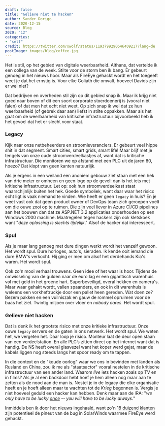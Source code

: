 ```yaml
---
draft: false
title: "Gelieve niet te hacken"
author: Sander Dorigo
date: 2020-12-15
source: Blog
2020: "12"
categories:
- "self"
credit: https://twitter.com/xwolf/status/1193799290646409217?lang=de
postImage: images/blog/coffee.jpg
---
```


Het is stil, op het gebied van digitale weerbaarheid. Althans, dat vertelde ik een collega van de week. Stilte voor de storm ben ik bang. Er gebeurt genoeg in het nieuws hoor. Maar als FireEye gehackt wordt en het toegeeft weet je dat het ernstig is. Voor elke Goliath die omvalt, hoeveel Davids zijn er wel niet?

<!--more-->

Dat bedrijven en overheden stil zijn op dit gebied snap ik. Maar ik krijg niet goed naar boven of dit een soort corporate stoerdoenerij is (vooral niet falen) of dat men het echt niet weet. Op zich snap ik wel dat ze hun weerbaarheid (of gebrek daar aan) liefst in stilte oppakken. Maar als het gaat om de weerbaarheid van kritische infrastructuur bijvoorbeeld heb ik het gevoel dat het er slecht voor staat.

### Legacy

Kijk naar onze netbeheerders en stroomleveranciers. Er gebeurt veel hippe shit in dat segment. Smart cities, smart grids, smart life! Maar blijf met je tengels van onze oude stroomverdeelkastjes af, want dat is kritische infrastructuur. Die monitoren we op afstand met een PLC uit de jaren 80, hoezo? Dat klopt van geen kanten natuurlijk.

Als je ergens in een weiland een anoniem gebouw ziet staan met een hek van drie meter er omheen en geen logo op de gevel: dan is het iets met kritische infrastructuur. Let op: ook hun stroomverdeelkast staat waarschijnlijk buiten het hek. Goede symboliek, want daar waar het risico echt ligt is vaak niemand te vinden. Wie heeft er geen `legacy` in huis? En je weet vast ook dat geen product owner of DevOps team zich geroepen voelt om die ouwe zooi op te ruimen. Die zijn veel liever in Azure CI/CD pipelines aan het bouwen dan dat ze ASP.NET 3.2 applicaties onderhouden op een Windows 2000 machine. Maatregelen tegen hackers zijn ook kletskoek want "*deze oplossing is slechts tijdelijk*." Alsof de hacker dat interesseert.

### Spul

Als je maar lang genoeg met dure dingen werkt wordt het vanzelf gewoon. Het wordt spul. Dure horloges, auto's, sieraden. Ik kende ooit iemand die dure BMW's verkocht. Hij ging er mee om alsof het derdehands Kia's waren. Het wordt spul.

Ook zo'n mooi verhaal trouwens. Geen idee of het waar is hoor. Tijdens de omwisseling van de gulden naar de euro lag er een gigantisch warenhuis vol met geld in het groene hart. Superbeveiligd, overal hekken en camera's. Maar waar gehakt wordt, vallen spaanders, en ook in dit warenhuis is weleens een vorkheftruckje door een pallet heen gereden. Wat doen ze? Bezem pakken en een vuilniszak en gauw de rommel opruimen voor de baas het ziet. Twintig miljoen over vloer en *nobody cares*. Het wordt spul. 

### Gelieve niet hacken

Dat is denk ik het grootste risico met onze kritieke infrastructuur. Onze ouwe `legacy` servers en de gaten in ons netwerk. Het wordt spul. We weten het, we vergeten het. Daar loop je risico. Monteur laat de deur open staan van een verdeelstation. En alle PLC’s zitten direct op het internet want dat is handig. De NS heeft overal glasvezel want het koper werd gejat, maar de kabels liggen nog steeds langs het spoor ready om te tappen.

In die context en de "koude oorlog" waar we ons in bevinden met landen als Rusland en China, zou ik me als "staatsactor" vooral nestelen in de kritische infrastructuur van een ander land. Waarom *live* iets hacken zoals op TV en in films? Als je  al een backdoor hebt hoef je hem alleen nog maar aan te zetten als de nood aan de man is. Nestel je in de legacy die elke organisatie heeft en je hoeft alleen maar te wachten tot de *Krieg* begonnen is. Vergis je niet hoeveel geduld een hacker kan hebben. Denk maar aan de IRA: "*we only have to be lucky [once](https://en.wikipedia.org/wiki/Brighton_hotel_bombing) -- you will have to be lucky always.*"

Inmiddels ben ik door het nieuws ingehaald, want zo'n [18 duizend klanten](https://arstechnica.com/information-technology/2020/12/18000-organizations-downloaded-backdoor-planted-by-cozy-bear-hackers/) zijn potentieel de pineut van de bug in SolarWinds waarmee FireEye werd gehackt.